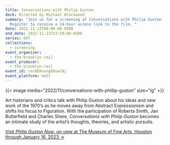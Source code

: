 ```yaml
---
title: Conversations with Philip Guston
deck: Directed by Michael Blackwood
summary: "Join us for a screening of Conversations with Philip Guston (2003).
  Register to receive a 24-hour access link to the film. "
date: 2022-11-23T00:00:00-0500
end_date: 2022-11-23T23:59:00-0500
series: 697
collections:
  - screening
event_organizer:
  - the-brooklyn-rail
event_producer:
  - the-brooklyn-rail
event_id: recNERnxngOGowlBj
event_platform: null
---
```

{{< image media="2022/11/conversations-with-phillip-guston" size="lg" >}}

Art historians and critics talk with Philip Guston about his ideas and new work of the 1970’s as he moves away from Abstract Expressionism and shifts his focus to Figuration. With the participation of Roberta Smith, Jan Butterfield and Charles Shere, *Conversations with Philip Guston* becomes an intimate study of the artist’s thoughts, theories, and artistic pursuits.

[V﻿isit *Philip Guston Now*, on view at The Museum of Fine Arts, Houston through January 16, 2023 →](https://www.mfah.org/exhibitions/philip-guston-now)